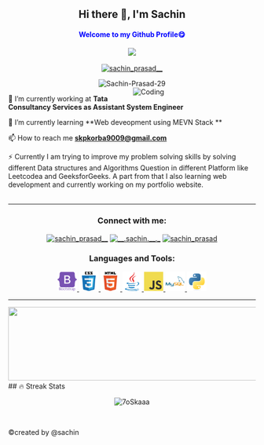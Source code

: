 
<h2 align="center">Hi there 👋, I'm Sachin</h2>
<h4 align="center" style="color:blue;">Welcome to my Github Profile😋</h4>
<p align="center">
  <a href="#"><img src="https://readme-typing-svg.herokuapp.com?lines=A+Computer+Science+Student+💻;A+Passionate+Programmer+🧑‍💻;A+Full+Stack+Developer+🪟;DS%20|%20Algorithms%20|%20OOPs%20;Active%20learner+❤️;Vuejs%20|%20Nodejs%20|%20ExpessJs%20|%20MongoDB🍃%20&center=true&width=500&height=50"></a>
</p>


<p align="center"> <a href="https://twitter.com/sachin_prasad__" target="blank"><img src="https://img.shields.io/twitter/follow/sachin_prasad__?logo=twitter&style=for-the-badge" alt="sachin_prasad__" /></a> </p>
<div align="center"> <img src="https://komarev.com/ghpvc/?username=Sachin-Prasad-29" width=120px alt="Sachin-Prasad-29" /> </div>

<img align="right" alt="Coding" width="250" src="https://i0.wp.com/www.technig.com/wp-content/uploads/2016/10/Site24x7-Application-Performance-Management-Technig.gif">

🔭 I’m currently working at **Tata Consultancy Services as Assistant System Engineer**

🌱 I’m currently learning **Web deveopment using MEVN Stack **

📫 How to reach me **skpkorba9009@gmail.com**

⚡ Currently I am trying to improve my problem solving skills by solving different Data structures  and Algorithms Question in different Platform like Leetcodea and GeeksforGeeks. A part from that I also learning web development and currently working on my portfolio website.
<br />
<br />
<hr />

<h3 align="center">Connect with me:</h3>
<p align="center">
<a href="https://twitter.com/sachin_prasad__" target="blank"><img align="center" src="https://raw.githubusercontent.com/rahuldkjain/github-profile-readme-generator/master/src/images/icons/Social/twitter.svg" alt="sachin_prasad__" height="30" width="40" /></a>
<a href="https://instagram.com/__.sachin.__._" target="blank"><img align="center" src="https://raw.githubusercontent.com/rahuldkjain/github-profile-readme-generator/master/src/images/icons/Social/instagram.svg" alt="__.sachin.__._" height="30" width="40" /></a>
<a href="https://www.leetcode.com/sachin_prasad" target="blank"><img align="center" src="https://raw.githubusercontent.com/rahuldkjain/github-profile-readme-generator/master/src/images/icons/Social/leet-code.svg" alt="sachin_prasad" height="30" width="40" /></a>
</p>

<h3 align="center">Languages and Tools:</h3>
<p align="center"> <a href="https://getbootstrap.com" target="_blank" rel="noreferrer"> <img src="https://raw.githubusercontent.com/devicons/devicon/master/icons/bootstrap/bootstrap-plain-wordmark.svg" alt="bootstrap" width="40" height="40"/> </a> <a href="https://www.w3schools.com/css/" target="_blank" rel="noreferrer"> <img src="https://raw.githubusercontent.com/devicons/devicon/master/icons/css3/css3-original-wordmark.svg" alt="css3" width="40" height="40"/> </a> <a href="https://www.w3.org/html/" target="_blank" rel="noreferrer"> <img src="https://raw.githubusercontent.com/devicons/devicon/master/icons/html5/html5-original-wordmark.svg" alt="html5" width="40" height="40"/> </a> <a href="https://www.java.com" target="_blank" rel="noreferrer"> <img src="https://raw.githubusercontent.com/devicons/devicon/master/icons/java/java-original.svg" alt="java" width="40" height="40"/> </a> <a href="https://developer.mozilla.org/en-US/docs/Web/JavaScript" target="_blank" rel="noreferrer"> <img src="https://raw.githubusercontent.com/devicons/devicon/master/icons/javascript/javascript-original.svg" alt="javascript" width="40" height="40"/> </a> <a href="https://www.mysql.com/" target="_blank" rel="noreferrer"> <img src="https://raw.githubusercontent.com/devicons/devicon/master/icons/mysql/mysql-original-wordmark.svg" alt="mysql" width="40" height="40"/> </a> <a href="https://www.python.org" target="_blank" rel="noreferrer"> <img src="https://raw.githubusercontent.com/devicons/devicon/master/icons/python/python-original.svg" alt="python" width="40" height="40"/> </a> </p>
<hr />
<img height="150px" width="1000px" src ="https://github-readme-stats.vercel.app/api/top-langs/?username=sachin-prasad-29&layout=compact&hide_border=false&theme=algolia&bg_color=#10217B&langs_count=6&hide=jupyter%20notebook,tex,css,php">
## 🔥 Streak Stats
<p align="center"><img src="https://github-readme-streak-stats.herokuapp.com/?user=sachin-prasad-29&theme=algolia" alt="7oSkaaa" /></p>
<br>
 <p>&#169;created by @sachin</p>
